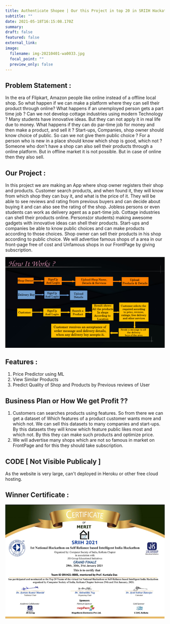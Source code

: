 ```yaml
---
title: Authenticate Shopee | Our this Project in top 20 in SRIIH Hackathon
subtitle: ""
date: 2021-05-18T16:15:08.170Z
summary: 
draft: false
featured: false
external_link:
image:
  filename: img-20210401-wa0033.jpg
  focal_point: ""
  preview_only: false
---
```

## Problem Statement :

In the era of Flipkart, Amazon people like online instead of a
offline local shop. So what happen if we can make a platform where
they can sell their product through online?
What happens if an unemployed person gets a part time job ?
Can we not develop cottage industries using modern Technology ?
Many students have innovative ideas. But they can not apply it in
real life due to money. What happens if they can do par-time job for
money and then make a product, and sell it ?
Start-ups, Companies, shop owner should know choice of public. So
can we not give them public choice ?
For a person who is new in a place should know which shop is good,
which not ?
Someone who don't have a shop can also sell their products
through a online platform. But in offline market it is not possible.
But in case of online then they also sell.

## Our Project :

In this project we are making an App where shop owner registers
their shop and products. Customer search products, and when
found it, they will know from which shop they can buy it, and
what is the price of it. They will be able to see reviews and rating
from previous buyers and can decide about buying it and can also
see the rating of the shop.
Jobless persons or even students can work as delivery agent as a
part-time job.
Cottage industries can shell their products online.
Persons(or students) making awesome gadgets with innovative
ideas can shell their products.
Start-ups and companies be able to know public choices and can
make products according to those choices.
Shop owner can sell their products in his shop according to public
choice.
We will advertise famous shops of a area in our front-page free of
cost and Unfamous shops in our FrontPage by giving subscription.

![](1-6rsddqxv-l_xsj39y1mlpq.png)



## Features :

1. Price Predictor using ML
2. View Similar Products
3. Predict Quality of Shop and Products by Previous reviews
   of User



## Business Plan or How We get Profit ??

1. Customers can searches products using features. So from
   there we can get a dataset of Which features of a product
   customer wants more and which not. We can sell this datasets to
   many companies and start-ups.
   By this datasets they will know which feature public likes most
   and which not. By this they can make such products and optimize
   price.
2. We will advertise many shops which are not so famous in
   market on FrontPage and for this they should take subscription.



## CODE  \[ Not Visible Publicaly ]

As the website is very large, can't deployed in Heroku or other free cloud hosting.



## Winner Certificate :

![](new.png)
